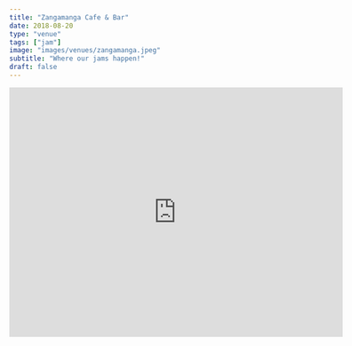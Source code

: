 ```yaml
---
title: "Zangamanga Cafe & Bar"
date: 2018-08-20
type: "venue"
tags: ["jam"]
image: "images/venues/zangamanga.jpeg"
subtitle: "Where our jams happen!"
draft: false
---
```


<iframe src="https://www.google.com/maps/embed?pb=!1m18!1m12!1m3!1d2992.5357676315625!2d2.1581656155214644!3d41.4058870792626!2m3!1f0!2f0!3f0!3m2!1i1024!2i768!4f13.1!3m3!1m2!1s0x12a4a2beb2976a5d%3A0xcd8557b3de4217fc!2sZangamanga%20cafe%26bar!5e0!3m2!1sfr!2ses!4v1581091670135!5m2!1sfr!2ses" width="600" height="450" frameborder="0" style="border:0;" allowfullscreen=""></iframe>
